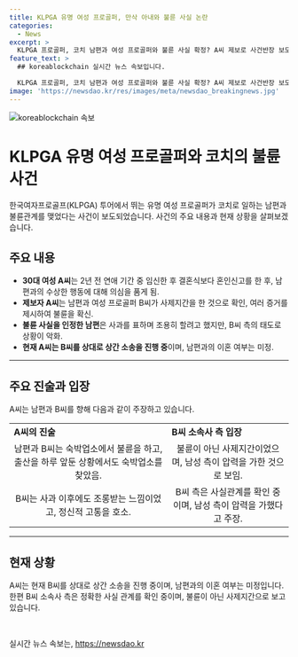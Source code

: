 ```yaml
---
title: KLPGA 유명 여성 프로골퍼, 만삭 아내와 불륜 사실 논란
categories:
  - News
excerpt: >
  KLPGA 프로골퍼, 코치 남편과 여성 프로골퍼와 불륜 사실 확정? A씨 제보로 사건반장 보도. 임신 중부터 의심, 노출 사진·영상으로 확신. B씨는 사과 시도하나 A씨는 조롱받는 느낌. A씨, 정신과 다니며 상간 소송 진행 중. B씨 소속사 불륜이 아닌 사제지간 주장.
feature_text: >
  ## koreablockchain 실시간 뉴스 속보입니다.

  KLPGA 프로골퍼, 코치 남편과 여성 프로골퍼와 불륜 사실 확정? A씨 제보로 사건반장 보도. 임신 중부터 의심, 노출 사진·영상으로 확신. B씨는 사과 시도하나 A씨는 조롱받는 느낌. A씨, 정신과 다니며 상간 소송 진행 중. B씨 소속사 불륜이 아닌 사제지간 주장.
image: 'https://newsdao.kr/res/images/meta/newsdao_breakingnews.jpg'
---
```


<p><img src="https://newsdao.kr/res/images/meta/newsdao_breakingnews.jpg" alt="koreablockchain 속보" /></p>

<h1>KLPGA 유명 여성 프로골퍼와 코치의 불륜 사건</h1>

<p data-ke-size="size16">한국여자프로골프(KLPGA) 투어에서 뛰는 유명 여성 프로골퍼가 코치로 일하는 남편과 불륜관계를 맺었다는 사건이 보도되었습니다. 사건의 주요 내용과 현재 상황을 살펴보겠습니다.</p>

<h2 data-ke-size="size26">주요 내용</h2>

<ul>
    <li><b>30대 여성 A씨</b>는 2년 전 연애 기간 중 임신한 후 결혼식보다 혼인신고를 한 후, 남편과의 수상한 행동에 대해 의심을 품게 됨.</li>
    <li><b>제보자 A씨</b>는 남편과 여성 프로골퍼 B씨가 사제지간을 한 것으로 확인, 여러 증거를 제시하여 불륜을 확신.</li>
    <li><b>불륜 사실을 인정한 남편</b>은 사과를 표하며 조용히 할려고 했지만, B씨 측의 태도로 상황이 악화.</li>
    <li><b>현재 A씨는 B씨를 상대로 상간 소송을 진행 중</b>이며, 남편과의 이혼 여부는 미정.</li>
</ul>

<hr>

<h2 data-ke-size="size26">주요 진술과 입장</h2>

<p data-ke-size="size16">A씨는 남편과 B씨를 향해 다음과 같이 주장하고 있습니다.</p>

<table>
    <tr>
        <td><b>A씨의 진술</b></td>
        <td><b>B씨 소속사 측 입장</b></td>
    </tr>
    <tr>
        <td style="text-align: center; height: 17px;">남편과 B씨는 숙박업소에서 불륜을 하고, 출산을 하루 앞둔 상황에서도 숙박업소를 찾았음.</td>
        <td style="text-align: center; height: 17px;">불륜이 아닌 사제지간이었으며, 남성 측이 압력을 가한 것으로 보임.</td>
    </tr>
    <tr>
        <td style="text-align: center; height: 17px;">B씨는 사과 이후에도 조롱받는 느낌이었고, 정신적 고통을 호소.</td>
        <td style="text-align: center; height: 17px;">B씨 측은 사실관계를 확인 중이며, 남성 측이 압력을 가했다고 주장.</td>
    </tr>
</table>

<hr>

<h2 data-ke-size="size26">현재 상황</h2>

<p data-ke-size="size16">A씨는 현재 B씨를 상대로 상간 소송을 진행 중이며, 남편과의 이혼 여부는 미정입니다. 한편 B씨 소속사 측은 정확한 사실 관계를 확인 중이며, 불륜이 아닌 사제지간으로 보고 있습니다.</p>

<p data-ke-size="size16">&nbsp;</p>
실시간 뉴스 속보는, <a href="https://newsdao.kr" rel="dofollow">https://newsdao.kr</a>


